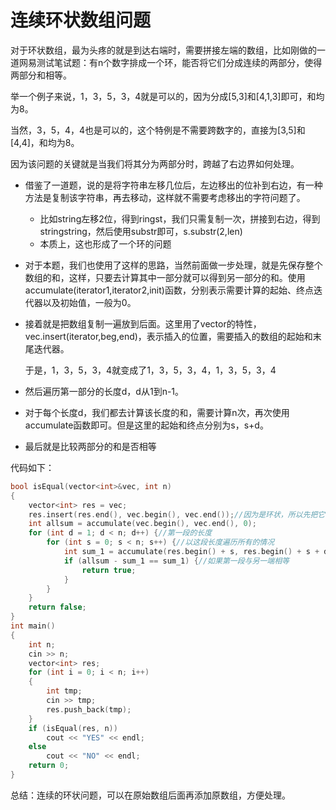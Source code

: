 # 连续环状数组问题

对于环状数组，最为头疼的就是到达右端时，需要拼接左端的数组，比如刚做的一道网易测试笔试题：有n个数字排成一个环，能否将它们分成连续的两部分，使得两部分和相等。

举一个例子来说，1，3，5，3，4就是可以的，因为分成[5,3]和[4,1,3]即可，和均为8。

当然，3，5，4，4也是可以的，这个特例是不需要跨数字的，直接为[3,5]和[4,4]，和均为8。

因为该问题的关键就是当我们将其分为两部分时，跨越了右边界如何处理。

* 借鉴了一道题，说的是将字符串左移几位后，左边移出的位补到右边，有一种方法是复制该字符串，再去移动，这样就不需要考虑移出的字符问题了。

  * 比如string左移2位，得到ringst，我们只需复制一次，拼接到右边，得到stringstring，然后使用substr即可，s.substr(2,len)
  * 本质上，这也形成了一个环的问题

* 对于本题，我们也使用了这样的思路，当然前面做一步处理，就是先保存整个数组的和，这样，只要去计算其中一部分就可以得到另一部分的和。使用accumulate(iterator1,iterator2,init)函数，分别表示需要计算的起始、终点迭代器以及初始值，一般为0。

* 接着就是把数组复制一遍放到后面。这里用了vector的特性，vec.insert(iterator,beg,end)，表示插入的位置，需要插入的数组的起始和末尾迭代器。

  于是，1，3，5，3，4就变成了1，3，5，3，4，1，3，5，3，4

* 然后遍历第一部分的长度d，d从1到n-1。

* 对于每个长度d，我们都去计算该长度的和，需要计算n次，再次使用accumulate函数即可。但是这里的起始和终点分别为s，s+d。

* 最后就是比较两部分的和是否相等

代码如下：

```c++
bool isEqual(vector<int>&vec, int n)
{
    vector<int> res = vec;
    res.insert(res.end(), vec.begin(), vec.end());//因为是环状，所以先把它设置成两倍
    int allsum = accumulate(vec.begin(), vec.end(), 0);
    for (int d = 1; d < n; d++) {//第一段的长度
        for (int s = 0; s < n; s++) {//以这段长度遍历所有的情况
            int sum_1 = accumulate(res.begin() + s, res.begin() + s + d, 0);
            if (allsum - sum_1 == sum_1) {//如果第一段与另一端相等
                return true;
            }
        }
    }
    return false;
}
int main()
{
    int n;
    cin >> n;
    vector<int> res;
    for (int i = 0; i < n; i++)
    {
        int tmp;
        cin >> tmp;
        res.push_back(tmp);
    }
    if (isEqual(res, n))
        cout << "YES" << endl;
    else
        cout << "NO" << endl;
    return 0;
}
```

总结：连续的环状问题，可以在原始数组后面再添加原数组，方便处理。